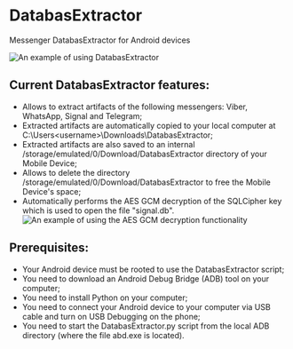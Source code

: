 # DatabasExtractor
Messenger DatabasExtractor for Android devices

![An example of using DatabasExtractor](https://github.com/user-attachments/assets/891ab671-9f63-43a8-938b-e4aa3872d905)

## Current DatabasExtractor features:
- Allows to extract artifacts of the following messengers: Viber, WhatsApp, Signal and Telegram;
- Extracted artifacts are automatically copied to your local computer at C:\Users\<username>\Downloads\DatabasExtractor;
- Extracted artifacts are also saved to an internal /storage/emulated/0/Download/DatabasExtractor directory of your Mobile Device;
- Allows to delete the directory /storage/emulated/0/Download/DatabasExtractor to free the Mobile Device's space;
- Automatically performs the AES GCM decryption of the SQLCipher key which is used to open the file "signal.db".
![An example of using the AES GCM decryption functionality](https://github.com/user-attachments/assets/87e14337-1e0e-45f0-abe7-a81aab35a24c)


## Prerequisites:
- Your Android device must be rooted to use the DatabasExtractor script;
- You need to download an Android Debug Bridge (ADB) tool on your computer;
- You need to install Python on your computer;
- You need to connect your Android device to your computer via USB cable and turn on USB Debugging on the phone;
- You need to start the DatabasExtractor.py script from the local ADB directory (where the file abd.exe is located).
